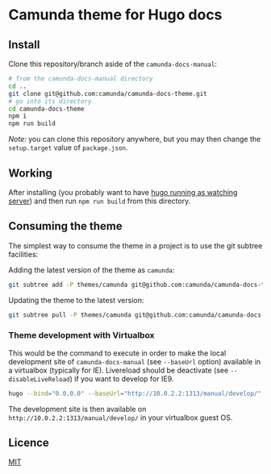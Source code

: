 # Camunda theme for Hugo docs

## Install

Clone this repository/branch aside of the `camunda-docs-manual`:

```sh
# from the camunda-docs-manual directory
cd ..
git clone git@github.com:camunda/camunda-docs-theme.git
# go into its directory
cd camunda-docs-theme
npm i
npm run build
```

_Note:_ you can clone this repository anywhere,
but you may then change the `setup.target` value of `package.json`.

## Working

After installing (you probably want to have [hugo running as watching server][building-docs])
and then run `npm run build` from this directory.

## Consuming the theme

The simplest way to consume the theme in a project is to use the git subtree facilities:

Adding the latest version of the theme as `camunda`:

```bash
git subtree add -P themes/camunda git@github.com:camunda/camunda-docs-theme.git dist --squash
```

Updating the theme to the latest version:

```bash
git subtree pull -P themes/camunda git@github.com:camunda/camunda-docs-theme.git dist --squash
```

### Theme development with Virtualbox

This would be the command to execute in order to make the local development site
of `camunda-docs-manual` (see `--baseUrl` option) available in a virtualbox (typically for IE).
Livereload should be deactivate (see `--disableLiveReload`) if you want to develop for IE9.

```sh
hugo --bind="0.0.0.0" --baseUrl="http://10.0.2.2:1313/manual/develop/" -w --disableLiveReload=true server
```

The development site is then available on `http://10.0.2.2:1313/manual/develop/` in your virtualbox
guest OS.

## Licence

[MIT](LICENSE)

[building-docs]: https://github.com/camunda/camunda-docs-manual/#building-the-documentation
